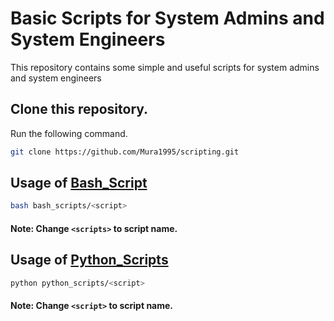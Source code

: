 # Basic Scripts for System Admins and System Engineers

This repository contains some simple and useful scripts for system admins and system engineers

## Clone this repository.

Run the following command.

```bash
git clone https://github.com/Mura1995/scripting.git
```

## Usage of [Bash_Script](bash_scripts)

```bash
bash bash_scripts/<script>
```

#### Note: Change ```<scripts>``` to script name.

## Usage of [Python_Scripts](Python_scripts)

```bash
python python_scripts/<script>
```

#### Note: Change ```<script>``` to script name.


